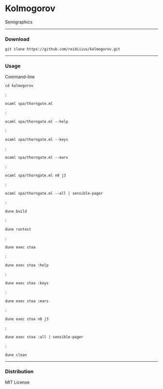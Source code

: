 # Kolmogorov
Semigraphics

---

### Download

    git clone https://github.com/reidiiius/kolmogorov.git

---

### Usage
Command-line

    cd kolmogorov

:

    ocaml spa/thorngate.ml

:

    ocaml spa/thorngate.ml --help

:

    ocaml spa/thorngate.ml --keys

:

    ocaml spa/thorngate.ml --mars

:

    ocaml spa/thorngate.ml n0 j3

:

    ocaml spa/thorngate.ml --all | sensible-pager

:

    dune build

:

    dune runtest

:

    dune exec stoa

:

    dune exec stoa :help

:

    dune exec stoa :keys

:

    dune exec stoa :mars

:

    dune exec stoa n0 j3

:

    dune exec stoa :all | sensible-pager

:

    dune clean

---

### Distribution
MIT License


